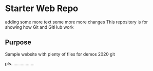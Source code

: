 # Starter Web Repo
adding some more text some more
more changes 
This repository is for showing how Git and GitHub work

## Purpose

Sample website with plenty of files for demos
 2020 git
 
 pls...................